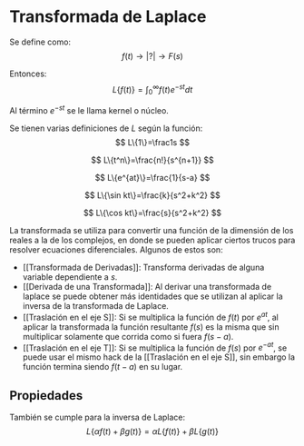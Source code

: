 # Transformada de Laplace
Se define como:
$$
f(t) \rightarrow |?| \rightarrow F(s)
$$

Entonces:
$$
L\{f(t)\}=\int_0^\infty f(t)e^{-st}dt
$$

Al término $e^{-st}$ se le llama kernel o núcleo.

Se tienen varias definiciones de $L$ según la función:
$$
L\{1\}=\frac1s
$$

$$
L\{t^n\}=\frac{n!}{s^{n+1}}
$$

$$
L\{e^{at}\}=\frac{1}{s-a}
$$

$$
L\{\sin kt\}=\frac{k}{s^2+k^2}
$$

$$
L\{\cos kt\}=\frac{s}{s^2+k^2}
$$

La transformada se utiliza para convertir una función de la dimensión de los reales a la de los complejos, en donde se pueden aplicar ciertos trucos para resolver ecuaciones diferenciales. Algunos de estos son:
- [[Transformada de Derivadas]]: Transforma derivadas de alguna variable dependiente a $s$.
- [[Derivada de una Transformada]]: Al derivar una transformada de laplace se puede obtener más identidades que se utilizan al aplicar la inversa de la transformada de Laplace.
- [[Traslación en el eje S]]: Si se multiplica la función de $f(t)$ por $e^{at}$, al aplicar la transformada la función resultante $f(s)$ es la misma que sin multiplicar solamente que corrida como si fuera $f(s-a)$.
- [[Traslación en el eje T]]: Si se multiplica la función de $f(s)$ por $e^{-at}$, se puede usar el mismo hack de la [[Traslación en el eje S]], sin embargo la función termina siendo $f(t-a)$ en su lugar.

## Propiedades
También se cumple para la inversa de Laplace:
$$
L\{\alpha f(t)+\beta g(t)\}=\alpha L\{f(t)\}+\beta L\{g(t)\}
$$

